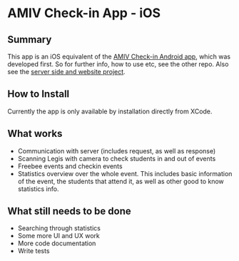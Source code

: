 # AMIV Check-in App - iOS

## Summary 
This app is an iOS equivalent of the [AMIV Check-in Android app](https://gitlab.ethz.ch/amiv/amiv-checkin), which was developed first. So for further info, how to use etc, see the other repo. Also see the [server side and website project](https://gitlab.ethz.ch/amiv/amiv-checkin).

## How to Install
Currently the app is only available by installation directly from XCode.

## What works

- Communication with server (includes request, as well as response)
- Scanning Legis with camera to check students in and out of events
- Freebee events and checkin events
- Statistics overview over the whole event. This includes basic information of the event, the students that attend it, as well as other good to know statistics info.

## What still needs to be done

- Searching through statistics
- Some more UI and UX work
- More code documentation
- Write tests
